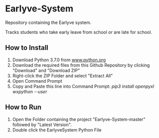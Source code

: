 # Earlyve-System

Repository containing the Earlyve system.

Tracks students who take early leave from school or are late for school.

	

## How to Install
1. Download Python 3.7.0 from www.python.org
2. Download the required files from this Github Repository by clicking "Download" and "Download ZIP"
3. Right-click the ZIP Folder and select "Extract All"
4. Open Command Prompt
5. Copy and Paste this line into Command Prompt: _pip3 install openpyxl wxpython --user_

## How to Run
1. Open the Folder containing the project "Earlyve-System-master" followed by "Latest Version".
2. Double click the EarlyveSystem Python File
